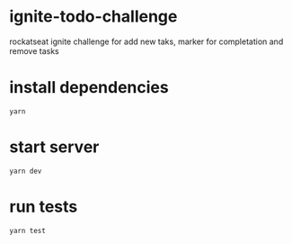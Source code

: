 # ignite-todo-challenge
rockatseat ignite challenge for add new taks, marker for completation and remove tasks

# install dependencies
``` yarn ```

# start server
``` yarn dev ```

# run tests
``` yarn test ```
